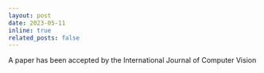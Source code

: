 ```yaml
---
layout: post
date: 2023-05-11
inline: true
related_posts: false
---
```


A paper has been accepted by the International Journal of Computer Vision
